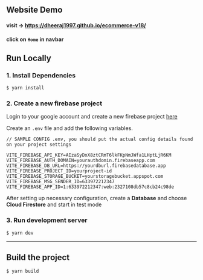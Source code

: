 ## Website Demo
#### visit -> https://dheeraj1997.github.io/ecommerce-v18/
#### click on `Home` in navbar

## Run Locally
### 1. Install Dependencies
```sh
$ yarn install
```

### 2. Create a new firebase project
Login to your google account and create a new firebase project [here](https://console.firebase.google.com/u/0/)

Create an `.env` file and add the following variables.

```
// SAMPLE CONFIG .env, you should put the actual config details found on your project settings

VITE_FIREBASE_API_KEY=AIzaSyDxX8ztCRmT6lkFKpNmJWfa1LHptLjR6KM
VITE_FIREBASE_AUTH_DOMAIN=yourauthdomin.firebaseapp.com
VITE_FIREBASE_DB_URL=https://yourdburl.firebasedatabase.app
VITE_FIREBASE_PROJECT_ID=yourproject-id
VITE_FIREBASE_STORAGE_BUCKET=yourstoragebucket.appspot.com
VITE_FIREBASE_MSG_SENDER_ID=633972212347
VITE_FIREBASE_APP_ID=1:633972212347:web:2327108db57c8cb24c98de

``` 

After setting up necessary configuration,
create a **Database** and choose **Cloud Firestore** and start in test mode

### 3. Run development server
```sh 
$ yarn dev
```

---

## Build the project
```sh
$ yarn build
```
